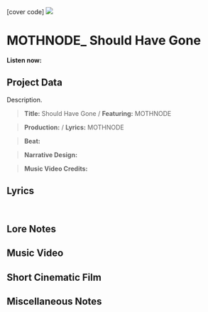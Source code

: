 [cover code] ![](57175019_319474918741616_8502199518755923887_n.jpg)

# MOTHNODE_ Should Have Gone

**Listen now:** 

## Project Data

Description.

> **Title:** Should Have Gone / **Featuring:** MOTHNODE

> **Production:**  / **Lyrics:** MOTHNODE

> **Beat:**

> **Narrative Design:**

> **Music Video Credits:**


## Lyrics

```


```

## Lore Notes

## Music Video

## Short Cinematic Film

## Miscellaneous Notes
